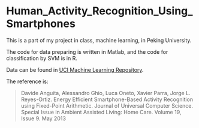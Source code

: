 # Human_Activity_Recognition_Using_Smartphones

This is a part of my project in class, machine learning, in Peking University.

The code for data preparing is written in Matlab, and the code for classification by SVM is in R.

Data can be found in [UCI Machine Learning Repository](https://archive.ics.uci.edu/ml/datasets/Smartphone-Based+Recognition+of+Human+Activities+and+Postural+Transitions).

The reference is: 
> Davide Anguita, Alessandro Ghio, Luca Oneto, Xavier Parra, Jorge L. Reyes-Ortiz. Energy Efficient Smartphone-Based Activity Recognition using Fixed-Point Arithmetic. Journal of Universal Computer Science. Special Issue in Ambient Assisted Living: Home Care. Volume 19, Issue 9. May 2013 
